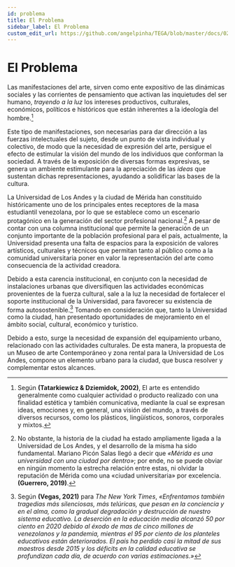 ```yaml
---
id: problema
title: El Problema
sidebar_label: El Problema
custom_edit_url: https://github.com/angelpinha/TEGA/blob/master/docs/02-problema.md
---
```


# El Problema

Las manifestaciones del arte, sirven como ente expositivo de las dinámicas sociales y las corrientes de pensamiento que activan las inquietudes del ser humano, *trayendo a la luz* los intereses productivos, culturales, económicos, políticos e históricos que están inherentes a la ideología del hombre.[^1]

Este tipo de manifestaciones, son necesarias para dar dirección a las fuerzas intelectuales del sujeto, desde un punto de vista individual y colectivo, de modo que la necesidad de expresión del arte, persigue el efecto de estimular la visión del mundo de los individuos que conforman la sociedad. A través de la exposición de diversas formas expresivas, se genera un ambiente estimulante para la apreciación de las *ideas* que sustentan dichas representaciones, ayudando a solidificar las bases de la cultura.

La Universidad de Los Andes y la ciudad de Mérida han constituido históricamente uno de los principales entes receptores de la masa estudiantil venezolana, por lo que se establece como un escenario protagónico en la generación del sector profesional nacional.[^2] A pesar de contar con una columna institucional que permite la generación de un conjunto importante de la población profesional para el país, actualmente, la Universidad presenta una falta de espacios para la exposición de valores artísticos, culturales y técnicos que permitan tanto al público como a la comunidad universitaria poner en valor la representación del arte como consecuencia de la actividad creadora.

Debido a esta carencia institucional, en conjunto con la necesidad de instalaciones urbanas que diversifiquen las actividades económicas provenientes de la fuerza cultural, sale a la luz la necesidad de fortalecer el soporte institucional de la Universidad, para favorecer su existencia de forma autosostenible.[^3] Tomando en consideración que, tanto la Universidad como la ciudad, han presentado oportunidades de mejoramiento en el ámbito social, cultural, económico y turístico.

Debido a esto, surge la necesidad de expansión del equipamiento urbano, relacionado con las actividades culturales. De esta manera, la propuesta de un Museo de arte Contemporáneo y zona rental para la Universidad de Los Andes, compone un elemento urbano para la ciudad, que busca resolver y complementar estos alcances.

[^1]: Según **(Tatarkiewicz & Dziemidok, 2002)**, El arte es entendido generalmente como cualquier actividad o producto realizado con una finalidad estética y también comunicativa, mediante la cual se expresan ideas, emociones y, en general, una visión del mundo, a través de diversos recursos, como los plásticos, lingüísticos, sonoros, corporales y mixtos.

[^2]: No obstante, la historia de la ciudad ha estado ampliamente ligada a la Universidad de Los Andes, y el desarrollo de la misma ha sido fundamental. Mariano Picón Salas llegó a decir que *«Mérida es una universidad con una ciudad por dentro»*; por ende, no se puede obviar en ningún momento la estrecha relación entre estas, ni olvidar la reputación de Mérida como una «ciudad universitaria» por excelencia. **(Guerrero, 2019)**.

[^3]: Según **(Vegas, 2021)** para *The New York Times*, *«Enfrentamos también tragedias más silenciosas, más telúricas, que pesan en la conciencia y en el alma, como la gradual degradación y destrucción de nuestro sistema educativo. La deserción en la educación media alcanzó 50 por ciento en 2020 debido al éxodo de mas de cinco millones de venezolanos y la pandemia, mientras el 95 por ciento de los planteles educativos están deteriorados. El país ha perdido casi la mitad de sus maestros desde 2015 y los déficits en la calidad educativa se profundizan cada día, de acuerdo con varias estimaciones.»*